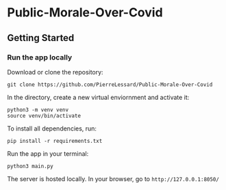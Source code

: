 # Public-Morale-Over-Covid
## Getting Started
### Run the app locally
Download or clone the repository:
```
git clone https://github.com/PierreLessard/Public-Morale-Over-Covid
```
In the directory, create a new virtual enviornment and activate it:
```
python3 -m venv venv
source venv/bin/activate
```
To install all dependencies, run:
```
pip install -r requirements.txt
```
Run the app in your terminal:
```
python3 main.py
```
The server is hosted locally. In your browser, go to ```http://127.0.0.1:8050/```
